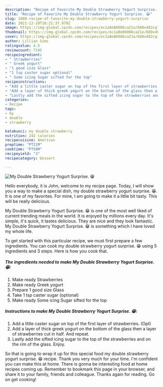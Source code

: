```yaml
---
description: "Recipe of Favorite My Double Strawberry Yogurt Surprise. 😁"
title: "Recipe of Favorite My Double Strawberry Yogurt Surprise. 😁"
slug: 1008-recipe-of-favorite-my-double-strawberry-yogurt-surprise
date: 2021-12-20T16:21:37.978Z
image: https://img-global.cpcdn.com/recipes/ec1a8e86086ca21e/680x482cq70/my-double-strawberry-yogurt-surprise-recipe-main-photo.jpg
thumbnail: https://img-global.cpcdn.com/recipes/ec1a8e86086ca21e/680x482cq70/my-double-strawberry-yogurt-surprise-recipe-main-photo.jpg
cover: https://img-global.cpcdn.com/recipes/ec1a8e86086ca21e/680x482cq70/my-double-strawberry-yogurt-surprise-recipe-main-photo.jpg
author: Lillian Sims
ratingvalue: 4.5
reviewcount: 7145
recipeingredient:
- " Strawberries"
- " Greek yogurt"
- "1 good size Glass"
- "1 tsp caster sugar optional"
- " Some icing Sugar sifted for the top"
recipeinstructions:
- "Add a little caster sugar on top of the first layer of strawberries. (Opt)"
- "Add a layer of thick greek yogurt on the bottom of the glass then a layer of strawberries cut in half. And repeat."
- "Lastly add the sifted icing sugar to the top of the strawberries and on the rim of the glass. Enjoy."
categories:
- Recipe
tags:
- my
- double
- strawberry

katakunci: my double strawberry 
nutrition: 242 calories
recipecuisine: American
preptime: "PT21M"
cooktime: "PT50M"
recipeyield: "3"
recipecategory: Dessert

---
```



![My Double Strawberry Yogurt Surprise. 😁](https://img-global.cpcdn.com/recipes/ec1a8e86086ca21e/680x482cq70/my-double-strawberry-yogurt-surprise-recipe-main-photo.jpg)

Hello everybody, it is John, welcome to my recipe page. Today, I will show you a way to make a special dish, my double strawberry yogurt surprise. 😁. It is one of my favorites. For mine, I am going to make it a little bit tasty. This will be really delicious.



My Double Strawberry Yogurt Surprise. 😁 is one of the most well liked of current trending meals in the world. It is enjoyed by millions every day. It's simple, it's quick, it tastes delicious. They are nice and they look fantastic. My Double Strawberry Yogurt Surprise. 😁 is something which I have loved my whole life.


To get started with this particular recipe, we must first prepare a few ingredients. You can cook my double strawberry yogurt surprise. 😁 using 5 ingredients and 3 steps. Here is how you cook that.

<!--inarticleads1-->

##### The ingredients needed to make My Double Strawberry Yogurt Surprise. 😁:

1. Make ready  Strawberries
1. Make ready  Greek yogurt
1. Prepare 1 good size Glass
1. Take 1 tsp caster sugar (optional)
1. Make ready  Some icing Sugar sifted for the top




<!--inarticleads2-->

##### Instructions to make My Double Strawberry Yogurt Surprise. 😁:

1. Add a little caster sugar on top of the first layer of strawberries. (Opt)
1. Add a layer of thick greek yogurt on the bottom of the glass then a layer of strawberries cut in half. And repeat.
1. Lastly add the sifted icing sugar to the top of the strawberries and on the rim of the glass. Enjoy.




So that is going to wrap it up for this special food my double strawberry yogurt surprise. 😁 recipe. Thank you very much for your time. I'm confident you can make this at home. There is gonna be interesting food at home recipes coming up. Remember to bookmark this page in your browser, and share it to your family, friends and colleague. Thanks again for reading. Go on get cooking!
